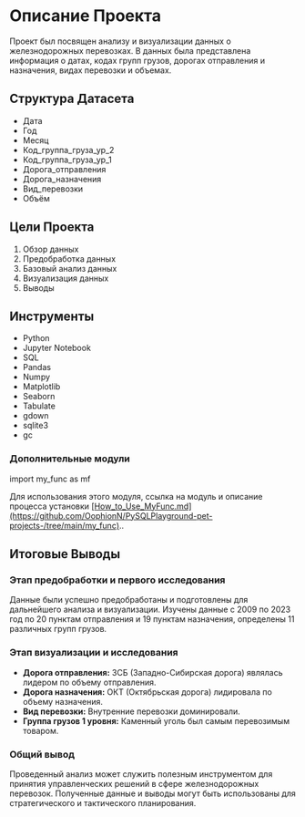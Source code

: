 <!DOCTYPE html>
<html>
<head>
    <title>Железнодорожные Перевозки: Анализ и Визуализация Данных</title>
</head>
<body>

<h1>Описание Проекта</h1>

<p>Проект был посвящен анализу и визуализации данных о железнодорожных перевозках. В данных была представлена информация о датах, кодах групп грузов, дорогах отправления и назначения, видах перевозки и объемах.</p>

<h2>Структура Датасета</h2>
<ul>
    <li>Дата</li>
    <li>Год</li>
    <li>Месяц</li>
    <li>Код_группа_груза_ур_2</li>
    <li>Код_группа_груза_ур_1</li>
    <li>Дорога_отправления</li>
    <li>Дорога_назначения</li>
    <li>Вид_перевозки</li>
    <li>Объём</li>
</ul>

<h2>Цели Проекта</h2>
<ol>
    <li>Обзор данных</li>
    <li>Предобработка данных</li>
    <li>Базовый анализ данных</li>
    <li>Визуализация данных</li>
    <li>Выводы</li>
</ol>

<h2>Инструменты</h2>
<ul>
    <li>Python</li>
    <li>Jupyter Notebook</li>
    <li>SQL</li>
    <li>Pandas</li>
    <li>Numpy</li>
    <li>Matplotlib</li>
    <li>Seaborn</li>
    <li>Tabulate</li>
    <li>gdown</li>
    <li>sqlite3</li>
    <li>gc</li>
</ul>

<h3>Дополнительные модули</h3>
<p>
    import my_func as mf <!-- собственный модуль для предобработки и исследования данных -->
</p>
<p>Для использования этого модуля, ссылка на модуль и описание процесса установки <a href="How_to_Use_MyFunc.md">[How_to_Use_MyFunc.md](https://github.com/OophionN/PySQLPlayground-pet-projects-/tree/main/my_func)</a>..</p>

<h2>Итоговые Выводы</h2>

<h3>Этап предобработки и первого исследования</h3>
<p>Данные были успешно предобработаны и подготовлены для дальнейшего анализа и визуализации. Изучены данные с 2009 по 2023 год по 20 пунктам отправления и 19 пунктам назначения, определены 11 различных групп грузов.</p>

<h3>Этап визуализации и исследования</h3>
<ul>
    <li><strong>Дорога отправления:</strong> ЗСБ (Западно-Сибирская дорога) являлась лидером по объему отправления.</li>
    <li><strong>Дорога назначения:</strong> ОКТ (Октябрьская дорога) лидировала по объему назначения.</li>
    <li><strong>Вид перевозки:</strong> Внутренние перевозки доминировали.</li>
    <li><strong>Группа грузов 1 уровня:</strong> Каменный уголь был самым перевозимым товаром.</li>
</ul>

<h3>Общий вывод</h3>
<p>Проведенный анализ может служить полезным инструментом для принятия управленческих решений в сфере железнодорожных перевозок. Полученные данные и выводы могут быть использованы для стратегического и тактического планирования.</p>

</body>
</html>
